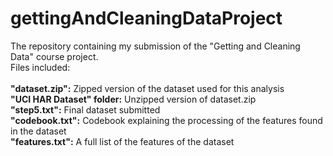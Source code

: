 # gettingAndCleaningDataProject
The repository containing my submission of the "Getting and Cleaning Data" course project.</br>
Files included:</br>   
  **"dataset.zip":**            Zipped version of the dataset used for this analysis </br>
  **"UCI HAR Dataset" folder:** Unzipped version of dataset.zip</br>
  **"step5.txt":**              Final dataset submitted</br>
  **"codebook.txt":**           Codebook explaining the processing of the features found in the dataset</br>
  **"features.txt":**           A full list of the features of the dataset</br> 

